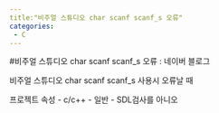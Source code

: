 ```yaml
---
title:"비주얼 스튜디오 char scanf scanf_s 오류"
categories:
 - C
---
```

#비주얼 스튜디오 char scanf scanf_s 오류 : 네이버 블로그
<div class="wrap_rabbit pcol2 _param(1) _postViewArea221493156667" id="post-view221493156667">
<!-- Rabbit HTML --><div class="se-viewer se-theme-default" lang="ko-KR">
<!-- SE_DOC_HEADER_END -->
<div class="se-main-container">
<div class="se-component se-text se-l-default" id="SE-594e6450-6093-4c8b-b77b-9ecaa3e0ee29">
<div class="se-component-content">
<div class="se-section se-section-text se-l-default">
<div class="se-module se-module-text"><!-- SE-TEXT { --><p class="se-text-paragraph se-text-paragraph-align-" id="SE-fff765da-aa1b-4f8e-a606-23cc575eff15" style=""><span class="se-fs- se-ff-" id="SE-bc4f0e3c-9363-4a34-a5cd-daef719fb8df" style="">비주얼 스튜디오 char scanf scanf_s 사용시 오류날 때</span></p><!-- } SE-TEXT --><!-- SE-TEXT { --><p class="se-text-paragraph se-text-paragraph-align-" id="SE-4d326407-1f1f-4806-b4e6-fec682154636" style=""><span class="se-fs- se-ff-" id="SE-9f843d95-d315-4896-b851-61c213db856b" style="">프로젝트 속성 - c/c++ - 일반 - SDL검사를 아니오</span></p><!-- } SE-TEXT --></div>
</div>
</div>
</div> </div>
</div>
</div>